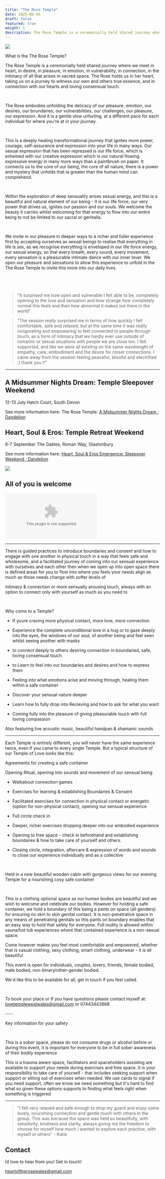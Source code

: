 ```yaml
---
title: "The Rose Temple"
date: 2025-06-05
draft: false
featured: true
weight: 1
description: The Rose Temple is a ceremonially held shared journey where we meet in heart, in desire, in pleasure, in emotion, in vulnerability, in connection, in the intimacy of all that arises in sacred space.  The Rose holds us in her heart, taking us on a journey to witness our own and others true essence, and in connection with our hearts and loving consensual touch. 
---
```


![](/img/rose-temple.avif)

What is the The Rose Temple?

The Rose Temple is a ceremonially held shared journey where we meet in heart, in desire, in pleasure, in emotion, in vulnerability, in connection, in the intimacy of all that arises in sacred space.  The Rose holds us in her heart, taking us on a journey to witness our own and others true essence, and in connection with our hearts and loving consensual touch. 

​

The Rose embodies unfolding the delicacy of our pleasure, emotion, our desires, our boundaries, our vulnerabilities, our challenges, our pleasure, our expression. And it is a gentle slow unfurling, at a different pace for each individual for where you're at in your journey. 

​

This is a deeply healing transformational journey that ignites more power, courage, self-assurance and expression into your life in many ways. Our sexual expression that has been repressed is our life force, which is entwined with our creative expression which is our natural flowing expressive energy in many more ways than a paintbrush on paper. It connects us to the core of our being, the core of all nature, there is a power and mystery that unfolds that ia greater than the human mind can comprehend. 

​

Within the exploration of deep sensuality arises sexual energy, and this is a beautiful and natural element of our being - it is our life force, our very power that drives us, ignites our passion and our souls. We welcome the beauty it carries whilst welcoming for that energy to flow into our entire being to not be limited to our sacral or genitalia.​

​

We invite in our pleasure in deeper ways to a richer and fuller experience first by accepting ourselves as sexual beings to realise that everything in life is sex, as we recognise everything is enveloped in our life force energy, our sexual energy, so that every breath, every sound, every movement, every sensation is a pleasurable intimate dance with our inner lover. We open our pleasure and sensations to allow this experience to unfold in the The Rose Temple to invite this more into our daily lives. 

​
---

> "It surprised me how open and vulnerable I felt able to be, completely opening to the love and sensation and how strange how completely normal this feels and then how abnormal it makes out there in the world"

> "The session really surprised me in terms of how quickly I felt comfortable, safe and relaxed, but at the same time it was really invigorating and empowering to feel connected to people through touch, as a form of intimacy that we hardly ever use outside of romantic or sexual situations with people we are close too. I felt supported, and like we were all existing on the same wavelength of empathy, care, embodiment and the desire for closer connections. I came away from the session feeling peaceful, blissful and electrified :) thank you !!"


---

## A Midsummer Nights Dream: Temple Sleepover Weekend

12-13 July Hatch Court, South Devon

See more information here: The Rose Temple: [A Midsummer Nights Dream · Dandelion](https://dandelion.events/e/j3q8e)

## Heart, Soul & Eros: Temple Retreat Weekend

6-7 September
The Gables, Roman Way, Glastonbury


See more information here: [Heart, Soul & Eros Emergence: Sleepover Weekend · Dandelion](https://dandelion.events/e/x3dte)

![](/img/rose-inquire.avif)

## All of you is welcome 

![ENQUIRE NOW](mailto:lovetemplewestwales@gmail.com?subject=I%20would%20love%20to%20come%20to%20The%20Rose%20Temple!)

---

There is guided practices to introduce boundaries and consent and how to engage with one another in physical touch in a way that feels safe and wholesome, and a facilitated journey of coming into our sensual experience with ourselves and each other then when we open up into open space there is defined areas for you to flow into where you feels your needs align as much as those needs change with softer levels of 

 intimacy & connection or more sensually arousing touch, always with an option to connect only with yourself as much as you need to​

​

Why come to a Temple? 

- If youre craving more physical contact, more love, more connection

- Experience the complete unconditional love in a hug or to gaze deeply into the eyes, the windows of our soul, of another being and feel seen whilst seeing another with masks

- to connect deeply to others desiring connection in boundaried, safe, loving consensual touch. 

- to Learn to feel into our boundaries and desires and how to express them 

 - Feeling into what emotions arise and moving through, healing them within a safe container

- Discover your sensual nature deeper 

 - Learn how to fully drop into Recieving and how to ask for what you want 

- Coming fully into the pleasure of giving pleasurable touch with full loving compassion

 

 

Also featuring live acoustic music, beautiful handpan & shamanic sounds 

----

Each Temple is entirely different, you will never have the same experience twice, even if you came to every single Temple. But a typical structure of our Temple of Love looks like this:

Agreements for creating a safe container

Opening Ritual, opening into sounds and movement of our sensual being

- Walkabout connection games

- Exercises for learning & establishing Boundaries & Consent

- Facilitated exercises for connection in physical contact or energetic (option for non-physical contact), opening our sensual experience 

- Full circle check in 

- Deeper, richer exercises dropping deeper into our embodied experience 

- Opening to free space - check in beforehand and establishing boundaries & how to take care of yourself and others.

- Closing circle, integration, aftercare & expression of words and sounds to close our experience individually and as a collective

​

Held in a new beautiful wooden cabin with gorgeous views for our evening Temple for a nourishing cosy safe container

​

This is a clothing optional space as our human bodies are beautiful and we wish to welcome and celebrate our bodies. However for holding a safe container, we hold a boundary of this being a pants on space (all genders) for ensuring no skin to skin genital contact. It is non-penetrative space in any means of penetrating genitals so this pants on boundary enables that an easy way to hold that safely for everyone. Full nudity is allowed within sauna/hot tub experiences where that contained experience is a non-sexual space. 

Come however makes you feel most comfortable and empowered, whether that is casual clothing, sexy clothing, smart clothing, underwear - it is all beautiful

 

This event is open for individuals, couples, lovers, friends, female bodied, male bodied, non-binary/other-gender bodied. 

 

We'd like this to be available for all, get in touch if you feel called. 

​

To book your place or If you have questions please contact myself at: lovetemplewestwales@gmail.com or 07443443868

​----

Key information for your safety

​

This is a sober space, please do not consume drugs or alcohol before or during this event, it is important for everyone to be in full sober awareness of their bodily experience

This is a trauma aware space, facilitators and spaceholders assisting are available to support your needs during exercises and free space. It is your responsibility to take care of yourself - that includes seeking support when support or sitting out of exercises when needed. We use cards to signal if you need support, often we know we need something but it's hard to find what so given these options supports to finding what feels right when something is triggered


----

> "I felt very relaxed and safe enough to drop my guard and enjoy some lovely, nourishing connection and gentle touch with others in the group. This was because the space was held so beautifully, with sensitivity, kindness and clarity, always giving me the freedom to choose for myself how much i wanted to explore each practice, with myself or others" - Katie


## Contact

Id love to hear from you! Get in touch!

[heartoftherosewales@gmail.com](mailto:heartoftherosewales@gmail.com)
